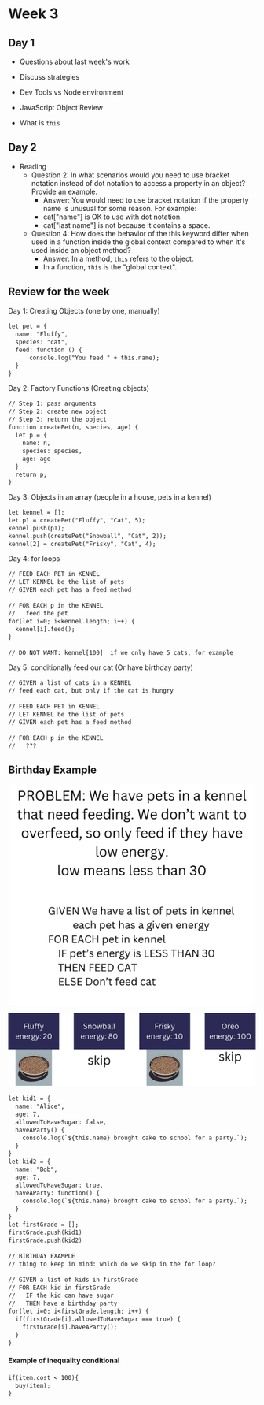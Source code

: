 # Week 3

## Day 1

- Questions about last week's work
- Discuss strategies
- Dev Tools vs Node environment

- JavaScript Object Review
- What is `this`

## Day 2

- Reading
  - Question 2: In what scenarios would you need to use bracket notation instead of dot notation to access a property in an object? Provide an example.
    - Answer: You would need to use bracket notation if the property name is unusual for some reason. For example:
    - cat["name"] is OK to use with dot notation.
    - cat["last name"] is not because it contains a space.
  - Question 4: How does the behavior of the this keyword differ when used in a function inside the global context compared to when it's used inside an object method?
    - Answer: In a method, `this` refers to the object.
    - In a function, `this` is the "global context".

## Review for the week

Day 1: Creating Objects (one by one, manually)

    let pet = {
      name: "Fluffy",
      species: "cat",
      feed: function () {
          console.log("You feed " + this.name);
      }
    }

Day 2: Factory Functions (Creating objects)

    // Step 1: pass arguments
    // Step 2: create new object 
    // Step 3: return the object
    function createPet(n, species, age) {
      let p = {
        name: n,
        species: species,
        age: age
      }
      return p;
    }

Day 3: Objects in an array (people in a house, pets in a kennel)

    let kennel = [];
    let p1 = createPet("Fluffy", "Cat", 5);
    kennel.push(p1);
    kennel.push(createPet("Snowball", "Cat", 2));
    kennel[2] = createPet("Frisky", "Cat", 4);

Day 4: for loops

    // FEED EACH PET in KENNEL
    // LET KENNEL be the list of pets
    // GIVEN each pet has a feed method

    // FOR EACH p in the KENNEL
    //   feed the pet
    for(let i=0; i<kennel.length; i++) {
      kennel[i].feed();
    }

    // DO NOT WANT: kennel[100]  if we only have 5 cats, for example

Day 5: conditionally feed our cat (Or have birthday party)

    // GIVEN a list of cats in a KENNEL
    // feed each cat, but only if the cat is hungry
    
    // FEED EACH PET in KENNEL
    // LET KENNEL be the list of pets
    // GIVEN each pet has a feed method

    // FOR EACH p in the KENNEL
    //   ??? 

## Birthday Example

![whiteboard pseudocode](./img/problem-pseudocode.png)

![whiteboard diagram](./img/problem-diagram.png)

    let kid1 = {
      name: "Alice",
      age: 7,
      allowedToHaveSugar: false,
      haveAParty() {
        console.log(`${this.name} brought cake to school for a party.`);
      }
    }
    let kid2 = {
      name: "Bob",
      age: 7,
      allowedToHaveSugar: true,
      haveAParty: function() {
        console.log(`${this.name} brought cake to school for a party.`);
      }
    }
    let firstGrade = [];
    firstGrade.push(kid1)
    firstGrade.push(kid2)

    // BIRTHDAY EXAMPLE
    // thing to keep in mind: which do we skip in the for loop?

    // GIVEN a list of kids in firstGrade
    // FOR EACH kid in firstGrade
    //   IF the kid can have sugar
    //   THEN have a birthday party
    for(let i=0; i<firstGrade.length; i++) {
      if(firstGrade[i].allowedToHaveSugar === true) {
        firstGrade[i].haveAParty();
      }
    }

#### Example of inequality conditional

    if(item.cost < 100){
      buy(item);
    }
